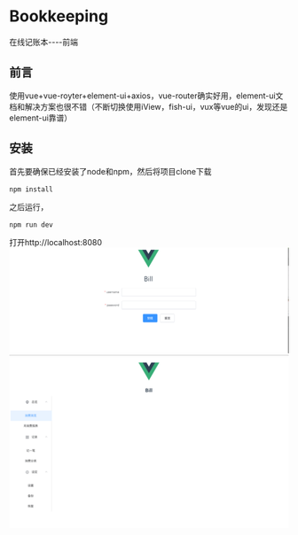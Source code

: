 # Bookkeeping
在线记账本----前端

## 前言
使用vue+vue-royter+element-ui+axios，vue-router确实好用，element-ui文档和解决方案也很不错（不断切换使用iView，fish-ui，vux等vue的ui，发现还是element-ui靠谱）

## 安装
首先要确保已经安装了node和npm，然后将项目clone下载
```node
npm install
```
之后运行，
```node
npm run dev
```
打开http://localhost:8080
![](./images/index.png)
![](./images/home.png)
